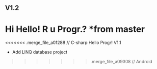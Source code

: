 
V1.2
----
Hi Hello! R u Progr.?
*from master
=======
<<<<<<< .merge_file_a01288 // C-sharp
Hello Progr! V1.1
- Add LINQ database project
>>>>>>> .merge_file_a09308 // Android
